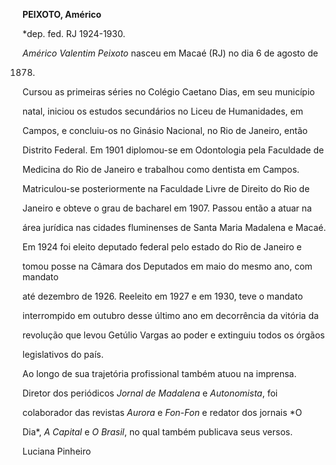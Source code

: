 **PEIXOTO, Américo**



\*dep. fed. RJ 1924-1930.



*Américo Valentim Peixoto* nasceu em Macaé (RJ) no dia 6 de agosto de

1878.



Cursou as primeiras séries no Colégio Caetano Dias, em seu município

natal, iniciou os estudos secundários no Liceu de Humanidades, em

Campos, e concluiu-os no Ginásio Nacional, no Rio de Janeiro, então

Distrito Federal. Em 1901 diplomou-se em Odontologia pela Faculdade de

Medicina do Rio de Janeiro e trabalhou como dentista em Campos.

Matriculou-se posteriormente na Faculdade Livre de Direito do Rio de

Janeiro e obteve o grau de bacharel em 1907. Passou então a atuar na

área jurídica nas cidades fluminenses de Santa Maria Madalena e Macaé.



Em 1924 foi eleito deputado federal pelo estado do Rio de Janeiro e

tomou posse na Câmara dos Deputados em maio do mesmo ano, com mandato

até dezembro de 1926. Reeleito em 1927 e em 1930, teve o mandato

interrompido em outubro desse último ano em decorrência da vitória da

revolução que levou Getúlio Vargas ao poder e extinguiu todos os órgãos

legislativos do país.



Ao longo de sua trajetória profissional também atuou na imprensa.

Diretor dos periódicos *Jornal de Madalena* e *Autonomista*, foi

colaborador das revistas *Aurora* e *Fon-Fon* e redator dos jornais *O

Dia*, *A Capital* e *O Brasil*, no qual também publicava seus versos.



Luciana Pinheiro



